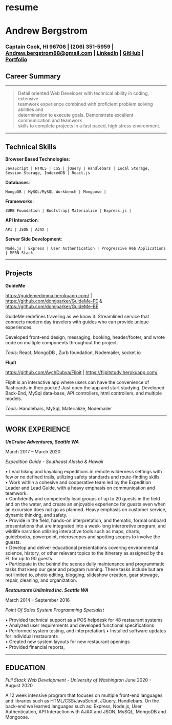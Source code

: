 # resume
Andrew Bergstrom
============

### Captain Cook, HI 96706 | (206) 351-5959 | Andrew.bergstrom88@gmail.com | [LinkedIn](https://www.linkedin.com/in/andrew-bergstrom-74a79aa4/) | [GitHub](https://github.com/AndrewBergstrom) | [Portfolio](https://andrews-react-portfolio.herokuapp.com/)

Career Summary
---
----
> Detail oriented Web Developer with technical ability in coding, extensive\
> teamwork experience combined with proficient problem solving abilities and\
> determination to execute goals. Demonstrate excellent communication and teamwork\
> skills to complete projects in a fast paced, high stress environment.
----

Technical Skills
---
**Browser Based Technologies**:

    JavaScript | HTML5 | CSS | jQuery | Handlebars | Local Storage, Session Storage, IndexedDB | React.js

**Databases**:

    MongoDB | MySQL/MySQL Workbench | Mongoose |

**Frameworks**:

    ZURB Foundation | Bootstrap| Materialize | Express.js |

**API Interaction**:

    API | JSON | AJAX |

**Server Side Development**:

    Node.js | Express | User Authentication | Progressive Web Applications | MERN Stack

----
Projects
---

**GuideMe** 

https://guidemedimma.herokuapp.com/ | https://github.com/domjparker/GuideMe-FE & https://github.com/domjparker/GuideMe-BE

GuideMe redefines traveling as we know it. Streamlined service that connects modern day travelers with guides who can provide unique experiences.

Developed front-end design, messaging, booking, header/footer, and wrote code on multiple components throughout the project. 

*Tools*: React, MongoDB , Zurb foundation, Nodemailer, socket io

**FlipIt**

https://github.com/AychDubya/Flipit | https://flipitstudy.herokuapp.com/ 

FlipIt is an interactive app where users can have the convenience of flashcards in their pocket! Just open the app and start studying.
Developed Back-End, MySql data-base, API controllers, html controllers, and multiple models.

*Tools*: Handlebars, MySql, Materialize, Nodemailer

----

**WORK EXPERIENCE**
---
***UnCruise Adventures, Seattle WA***   

March 2017 – March 2020

*Expedition Guide - Southeast Alaska & Hawaii*


  • Lead hiking and kayaking expeditions in remote wilderness settings with few or no defined trails, utilizing safety standards and route-finding skills.\
  • Work within a cohesive and cooperative team led by the Expedition Leader and Lead Guide, with a heavy emphasis on communication and teamwork.\
  • Confidently and competently lead groups of up to 20 guests in the field and on the water, and create an enjoyable experience for guests even when an excursion does not go as planned. Heavy emphasis on customer service, dynamic thinking, and safety.\
  • Provide in the field, hands-on interpretation, and thematic, formal onboard presentations that are integrated into a week-long interpretive program, and wildlife narration utilizing interactive tools such as maps, charts, guidebooks, powerpoint, microscopes and spotting scopes to involve the guests.\
  • Develop and deliver educational presentations covering environmental science, history, or other relevant topics to the itinerary as assigned by the EL for up to 90 guests.\
  • Participate in the behind the scenes daily maintenance and programmatic tasks that keep our gear and program running. These tasks include but are not limited to, photo editing, blogging, slideshow creation, gear stowage, repair, cleaning, and organization.


***Restaurants Unlimited Inc. Seattle WA***

March 2014 – September 2016

*Point Of Sales System Programming Specialist*

• Provided technical support as a POS helpdesk for 48 restaurant systems\
• Analyzed user requirements and developed functional specifications\
• Performed system testing, and interpretation\ 
• Installed software updates for individual restaurants \
• Created new system layouts for new restaurant openings\
• Provided financial reports, 

  ----

**EDUCATION**
---
*Full Stack Web Development - University of Washington*			           June 2020 - August 2020

A 12 week intensive program that focuses on multiple front-end languages and libraries such as HTML/CSS/JavaScript, JQuery, Handlebars. On the back-end we learned languages such as: Express, Node.js, User Authentication, API Interaction with AJAX and JSON, MySQL, MongoDB and Mongoose. 


